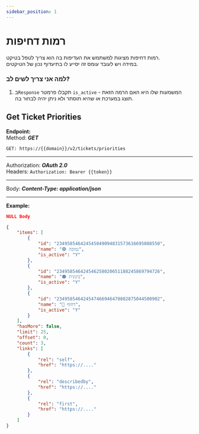 ```yaml
---
sidebar_position: 1
---
```


# רמות דחיפות
רמות דחיפות מציגות למשתמש את העדיפות בה הוא צריך לטפל בטיקט.  
במידה ויש לעובד עומס זה יסייע לו בתיעדוף נכון של הטיקטים.

### למה אני צריך לשים לב?
1. ב``Response`` תקבלו פרמטר ``is_active`` - המשמעות שלו היא האם הרמה הזאת תוצג במערכת או שהיא תוסתר ולא ניתן יהיה לבחור בה.

<div class="api-docs api-sec">

## Get Ticket Priorities

**Endpoint:**  
Method: ***GET***
<div class="end-point"><code>GET: https://&#123;&#123;domain&#125;&#125;/v2/tickets/priorities</code></div>

***
Authorization: ***OAuth 2.0***  
Headers: ``Authorization: Bearer {{token}}``
***
Body: ***Content-Type: application/json***

***
**Example:**
```json title="Request - Status Code: 200 OK"
NULL Body
```

```json title="Response"
{
    "items": [
        {
            "id": "234958546424545049094831573616695088550",
            "name": "🟢 נמוכה",
            "is_active": "Y"
        },
        {
            "id": "234958546424546258020651188245869794726",
            "name": "🟠 בינונית",
            "is_active": "Y"
        },
        {
            "id": "234958546424547466946470802875044500902",
            "name": "🔴 דחוף",
            "is_active": "Y"
        }
    ],
    "hasMore": false,
    "limit": 25,
    "offset": 0,
    "count": 3,
    "links": [
        {
            "rel": "self",
            "href": "https://...."
        },
        {
            "rel": "describedby",
            "href": "https://...."
        },
        {
            "rel": "first",
            "href": "https://...."
        }
    ]
}
```
</div>